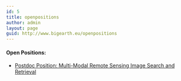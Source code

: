 ```yaml
---
id: 5
title: openpositions
author: admin
layout: page
guid: http://www.bigearth.eu/openpositions
---
```

<div class="bg-faded p-4 my-4">
	<div class="bg-faded p-4 my-4">
<!-- Page Content -->
<h4>Open Positions:</h4>
<ul>
  <li>
    <a href="https://bit.ly/RSiM-PostDocCall-01" target="_blank">Postdoc Position: Multi-Modal Remote Sensing Image Search and Retrieval</a>
  </li>
</ul>
<!-- Page Content End -->
    </div>
</div>